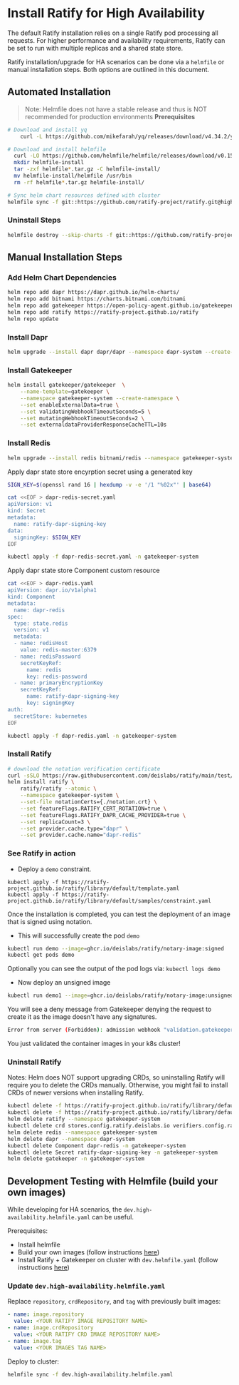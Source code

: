 # Install Ratify for High Availability

The default Ratify installation relies on a single Ratify pod processing all requests. For higher performance and availability requirements, Ratify can be set to run with multiple replicas and a shared state store.

Ratify installation/upgrade for HA scenarios can be done via a `helmfile` or manual installation steps. Both options are outlined in this document.

## Automated Installation
> Note: Helmfile does not have a stable release and thus is NOT recommended for production environments 
**Prerequisites**
```bash
# Download and install yq
	curl -L https://github.com/mikefarah/yq/releases/download/v4.34.2/yq_linux_amd64 --output /usr/bin/yq && chmod +x /usr/bin/yq
```
```bash
# Download and install helmfile
  curl -LO https://github.com/helmfile/helmfile/releases/download/v0.155.0/helmfile_0.155.0_linux_amd64.tar.gz
  mkdir helmfile-install
  tar -zxf helmfile*.tar.gz -C helmfile-install/
  mv helmfile-install/helmfile /usr/bin
  rm -rf helmfile*.tar.gz helmfile-install/
```

```bash
# Sync helm chart resources defined with cluster
helmfile sync -f git::https://github.com/ratify-project/ratify.git@high-availability.helmfile.yaml
```

### Uninstall Steps
```bash
helmfile destroy --skip-charts -f git::https://github.com/ratify-project/ratify.git@high-availability.helmfile.yaml
```
## Manual Installation Steps

### Add Helm Chart Dependencies
```bash
helm repo add dapr https://dapr.github.io/helm-charts/
helm repo add bitnami https://charts.bitnami.com/bitnami
helm repo add gatekeeper https://open-policy-agent.github.io/gatekeeper/charts
helm repo add ratify https://ratify-project.github.io/ratify
helm repo update
```

### Install Dapr
```bash
helm upgrade --install dapr dapr/dapr --namespace dapr-system --create-namespace --wait
```

### Install Gatekeeper
```bash
helm install gatekeeper/gatekeeper  \
    --name-template=gatekeeper \
    --namespace gatekeeper-system --create-namespace \
    --set enableExternalData=true \
    --set validatingWebhookTimeoutSeconds=5 \
    --set mutatingWebhookTimeoutSeconds=2 \
    --set externaldataProviderResponseCacheTTL=10s
```

### Install Redis
```bash
helm upgrade --install redis bitnami/redis --namespace gatekeeper-system --set image.tag="7.0-debian-11" --wait
```

Apply dapr state store encyrption secret using a generated key
```bash
SIGN_KEY=$(openssl rand 16 | hexdump -v -e '/1 "%02x"' | base64)

cat <<EOF > dapr-redis-secret.yaml
apiVersion: v1
kind: Secret
metadata:
  name: ratify-dapr-signing-key
data:
  signingKey: $SIGN_KEY
EOF

kubectl apply -f dapr-redis-secret.yaml -n gatekeeper-system
```

Apply dapr state store Component custom resource
```bash
cat <<EOF > dapr-redis.yaml
apiVersion: dapr.io/v1alpha1
kind: Component
metadata:
  name: dapr-redis
spec:
  type: state.redis
  version: v1
  metadata:
  - name: redisHost
    value: redis-master:6379
  - name: redisPassword
    secretKeyRef:
      name: redis
      key: redis-password
  - name: primaryEncryptionKey
    secretKeyRef:
      name: ratify-dapr-signing-key
      key: signingKey
auth:
  secretStore: kubernetes
EOF

kubectl apply -f dapr-redis.yaml -n gatekeeper-system
```

### Install Ratify
```bash
# download the notation verification certificate
curl -sSLO https://raw.githubusercontent.com/deislabs/ratify/main/test/testdata/notation.crt
helm install ratify \
    ratify/ratify --atomic \
    --namespace gatekeeper-system \
    --set-file notationCerts={./notation.crt} \
    --set featureFlags.RATIFY_CERT_ROTATION=true \
    --set featureFlags.RATIFY_DAPR_CACHE_PROVIDER=true \
    --set replicaCount=3 \
	--set provider.cache.type="dapr" \
	--set provider.cache.name="dapr-redis"
```

### See Ratify in action

- Deploy a `demo` constraint.
```
kubectl apply -f https://ratify-project.github.io/ratify/library/default/template.yaml
kubectl apply -f https://ratify-project.github.io/ratify/library/default/samples/constraint.yaml
```

Once the installation is completed, you can test the deployment of an image that is signed using notation.

- This will successfully create the pod `demo`

```bash
kubectl run demo --image=ghcr.io/deislabs/ratify/notary-image:signed
kubectl get pods demo
```

Optionally you can see the output of the pod logs via: `kubectl logs demo`

- Now deploy an unsigned image

```bash
kubectl run demo1 --image=ghcr.io/deislabs/ratify/notary-image:unsigned
```

You will see a deny message from Gatekeeper denying the request to create it as the image doesn't have any signatures.

```bash
Error from server (Forbidden): admission webhook "validation.gatekeeper.sh" denied the request: [ratify-constraint] Subject failed verification: wabbitnetworks.azurecr.io/test/net-monitor:unsigned
```

You just validated the container images in your k8s cluster!

### Uninstall Ratify
Notes: Helm does NOT support upgrading CRDs, so uninstalling Ratify will require you to delete the CRDs manually. Otherwise, you might fail to install CRDs of newer versions when installing Ratify.
```bash
kubectl delete -f https://ratify-project.github.io/ratify/library/default/template.yaml
kubectl delete -f https://ratify-project.github.io/ratify/library/default/samples/constraint.yaml
helm delete ratify --namespace gatekeeper-system
kubectl delete crd stores.config.ratify.deislabs.io verifiers.config.ratify.deislabs.io certificatestores.config.ratify.deislabs.io policies.config.ratify.deislabs.io
helm delete redis --namespace gatekeeper-system
helm delete dapr --namespace dapr-system
kubectl delete Component dapr-redis -n gatekeeper-system
kubectl delete Secret ratify-dapr-signing-key -n gatekeeper-system
helm delete gatekeeper -n gatekeeper-system
```

## Development Testing with Helmfile (build your own images)
While developing for HA scenarios, the `dev.high-availability.helmfile.yaml` can be useful.

Prerequisites:
- Install helmfile
- Build your own images (follow instructions [here](https://github.com/ratify-project/ratify/blob/main/CONTRIBUTING.md#build-an-image-with-your-local-changes))
- Install Ratify + Gatekeeper on cluster with `dev.helmfile.yaml` (follow instructions [here](https://github.com/ratify-project/ratify/blob/main/CONTRIBUTING.md#deploy-using-dev-helmfile))

### Update `dev.high-availability.helmfile.yaml`
Replace `repository`, `crdRepository`, and `tag` with previously built images:
```yaml
- name: image.repository 
  value: <YOUR RATIFY IMAGE REPOSITORY NAME>
- name: image.crdRepository
  value: <YOUR RATIFY CRD IMAGE REPOSITORY NAME>
- name: image.tag
  value: <YOUR IMAGES TAG NAME>
```

Deploy to cluster:
```bash
helmfile sync -f dev.high-availability.helmfile.yaml
```